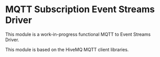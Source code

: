 # MQTT Subscription Event Streams Driver
This module is a work-in-progress functional MQTT to Event Streams Driver.

This module is based on the HiveMQ MQTT client libraries.
